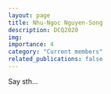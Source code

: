 ```yaml
---
layout: page
title: Nhu-Ngoc Nguyen-Song
description: DCQ2020
img:
importance: 4
category: "Current members"
related_publications: false
---
```


<!-- <div class="row">
    <div class="col-sm-2"></div>
    <div class="col-sm mt-3 mt-md-0">
        {% include figure.liquid loading="eager" path=page.img title=page.title class="img-fluid rounded z-depth-1" caption=page.title %}
    </div>
    <div class="col-sm-2"></div>
</div> -->

Say sth...

<!-- <a href="mailto:long.tieu_phan@uni-leipzig.de" title="email"><i class="fa-solid fa-envelope"></i> long.tieu_phan@uni-leipzig.de</a>

<a href="https://github.com/TieuLongPhan" title="GitHub"><i class="fa-brands fa-github"></i> TieuLongPhan</a>

<a href="https://www.linkedin.com/in/tieu-long-phan-b225331a5/" title="LinkedIn"><i class="fa-brands fa-linkedin"></i> tieu-long-phan-b225331a5</a>

<a href="https://orcid.org/0000-0002-3532-2064" title="ORCID"><i class="ai ai-orcid"></i> 0000-0002-3532-2064</a> -->
